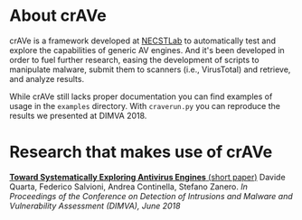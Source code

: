 # About crAVe

crAVe is a framework developed at [NECSTLab](http://necst.it)  to automatically test and explore the capabilities of generic AV engines.
And it's been developed in order to fuel further research, easing the development of scripts to manipulate malware, submit them to scanners (i.e., VirusTotal)
and retrieve, and analyze results.

While crAVe still lacks proper documentation you can find examples of usage in the `examples` directory.
With `craverun.py` you can reproduce the results we presented at DIMVA 2018.

# Research that makes use of crAVe

[**Toward Systematically Exploring Antivirus Engines** (short paper)](https://github.com/necst/crave/raw/master/crave.pdf)
Davide Quarta, Federico Salvioni, Andrea Continella, Stefano Zanero.
*In Proceedings of the Conference on Detection of Intrusions and Malware and Vulnerability Assessment (DIMVA), June 2018*


